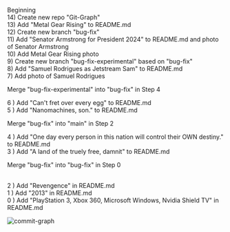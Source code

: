 Beginning
<br>
14) Create new repo "Git-Graph"
<br>
13) Add "Metal Gear Rising" to README.md
<br>
12) Create new branch "bug-fix"
<br>
11) Add "Senator Armstrong for President 2024" to README.md and photo of Senator Armstrong
<br>
10) Add Metal Gear Rising photo
<br>
9) Create new branch "bug-fix-experimental" based on "bug-fix"
<br>
8) Add "Samuel Rodrigues as Jetstream Sam" to README.md
<br>
7) Add photo of Samuel Rodrigues
<br>

Merge "bug-fix-experimental" into "bug-fix" in Step 4

6 ) Add "Can't fret over every egg" to README.md
<br>
5 ) Add "Nanomachines, son." to README.md

Merge "bug-fix" into "main" in Step 2

4 ) Add "One day every person in this nation will control their OWN destiny." to README.md
<br>
3 ) Add "A land of the truely free, damnit" to README.md

Merge "bug-fix" into "bug-fix" in Step 0

<br>
2 ) Add "Revengence" in README.md
<br>
1 ) Add "2013" in README.md
<br>
0 ) Add "PlayStation 3, Xbox 360, Microsoft Windows, Nvidia Shield TV" in README.md

![commit-graph](https://i.imgur.com/FsGTW1k.png)
